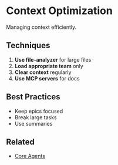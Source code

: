 # Context Optimization

Managing context efficiently.

## Techniques

1. **Use file-analyzer** for large files
2. **Load appropriate team** only
3. **Clear context** regularly
4. **Use MCP servers** for docs

## Best Practices

- Keep epics focused
- Break large tasks
- Use summaries

## Related
- [Core Agents](../agents/core-agents.md)
